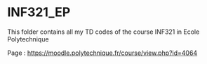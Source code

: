# INF321_EP

This folder contains all my TD codes of the course INF321 in Ecole Polytechnique

Page : https://moodle.polytechnique.fr/course/view.php?id=4064
